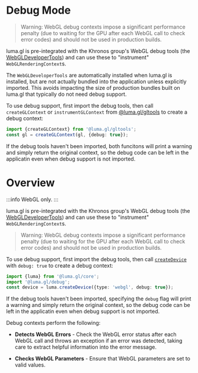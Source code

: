# Debug Mode

> Warning: WebGL debug contexts impose a significant performance penalty (due to waiting for the GPU after each WebGL call to check error codes) and should not be used in production builds.

luma.gl is pre-integrated with the Khronos group's WebGL debug tools (the [WebGLDeveloperTools](https://github.com/KhronosGroup/WebGLDeveloperTools)) and can use these to "instrument" `WebGLRenderingContext`s.

The `WebGLDeveloperTools` are automatically installed when luma.gl is installed, but are not actually bundled into the application unless explicitly imported. This avoids impacting the size of production bundles built on luma.gl that typically do not need debug support.

To use debug support, first import the debug tools, then call `createGLContext` or `instrumentGLContext` from [@luma.gl/gltools](/docs/api-reference-v8/webgl-legacy/context/context-api) to create a debug context:

```typescript
import {createGLContext} from '@luma.gl/gltools';
const gl = createGLContext(gl, {debug: true});
```

If the debug tools haven't been imported, both funcitons will print a warning and simply return the original context, so the debug code can be left in the applicatin even when debug support is not imported.

# Overview

:::info
WebGL only.
:::

luma.gl is pre-integrated with the Khronos group's WebGL debug tools (the [WebGLDeveloperTools](https://github.com/KhronosGroup/WebGLDeveloperTools)) and can use these to "instrument" `WebGLRenderingContext`s.

> Warning: WebGL debug contexts impose a significant performance penalty (due to waiting for the GPU after each WebGL call to check error codes) and should not be used in production builds.

To use debug support, first import the debug tools, then call [`createDevice`](/docs/api-reference-v8/webgl-legacy/context/context-api) with `debug: true` to create a debug context:

```typescript
import {luma} from '@luma.gl/core';
import '@luma.gl/debug';
const device = luma.createDevice({type: 'webgl', debug: true});
```

If the debug tools haven't been imported, specifying the `debug` flag will print a warning and simply return the original context, so the debug code can be left in the applicatin even when debug support is not imported.

Debug contexts perform the following:

- **Detects WebGL Errors** - Check the WebGL error status after each WebGL call and throws an exception if an error was detected, taking care to extract helpful information into the error message.

- **Checks WebGL Parameters** - Ensure that WebGL parameters are set to valid values.

